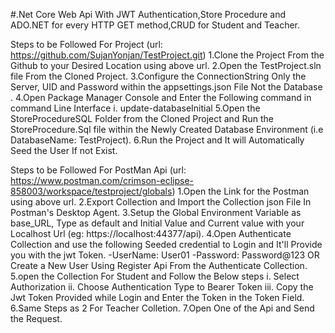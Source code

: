 #.Net Core Web Api With JWT Authentication,Store Procedure and ADO.NET for every HTTP GET method,CRUD for Student and Teacher.

Steps to be Followed For Project (url: https://github.com/SujanYonjan/TestProject.git)
1.Clone the Project From the Github to your Desired Location using above url.
2.Open the TestProject.sln file From the Cloned Project.
3.Configure the ConnectionString Only the Server, UID and Password within the appsettings.json File Not the Database .
4.Open Package Manager Console and Enter the Following command in command Line Interface
	i. update-databaseInitial
5.Open the StoreProcedureSQL Folder from the Cloned Project and Run the StoreProcedure.Sql file within the Newly Created Database Environment (i.e DatabaseName: TestProject).
6.Run the Project and It will Automatically Seed the User If not Exist.

Steps to be Followed For PostMan Api (url: https://www.postman.com/crimson-eclipse-858003/workspace/testproject/globals)
1.Open the Link for the Postman using above url.
2.Export Collection and Import the Collection json File In Postman's Desktop Agent.
3.Setup the Global Environment Variable as base_URL, Type as default and Initial Value and Current value with your Localhost Url (eg: https://localhost:44377/api).
4.Open Authenticate Collection and use the following Seeded credential to Login and It'll Provide you with the jwt Token.
	-UserName: User01
	-Password: Password@123
							OR
Create a New User Using Register Api From the Authenticate Collection.
5.open the Collection For Student and Follow the Below steps
	i. Select Authorization
	ii. Choose Authentication Type to Bearer Token
	iii. Copy the Jwt Token Provided while Login and Enter the Token in the Token Field.
6.Same Steps as 2 For Teacher Colletion.
7.Open One of the Api and Send the Request.

